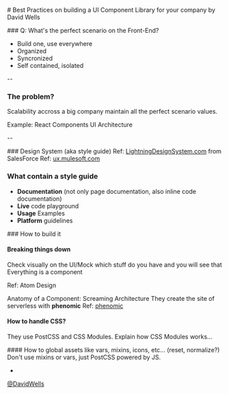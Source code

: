 # Best Practices on building a UI Component Library for your company by David Wells

### Q: What's the perfect scenario on the Front-End?

- Build one, use everywhere
- Organized
- Syncronized
- Self contained, isolated

--

### The problem?
Scalability accross a big company maintain all the perfect scenario values.

Example: React Components UI Architecture

--

### Design System (aka style guide)
Ref: [LightningDesignSystem.com](https://www.lightningdesignsystem.com) from SalesForce
Ref: [ux.mulesoft.com](http://ux.mulesoft.com)

### What contain a style guide
  - **Documentation** (not only page documentation, also inline code documentation)
  - **Live** code playground
  - **Usage** Examples
  - **Platform** guidelines

### How to build it
#### Breaking things down  
  Check visually on the UI/Mock which stuff do you have and you will see that
  Everything is a component

  Ref: Atom Design

  Anatomy of a Component: Screaming Architecture
  They create the site of serverless with **phenomic**
  Ref: [phenomic](https://github.com/MoOx/phenomic)

#### How to handle CSS?
  They use PostCSS and CSS Modules.
  Explain how CSS Modules works...

#### How to global assets like vars, mixins, icons, etc... (reset, normalize?)
  Don't use mixins or vars, just PostCSS powered by JS.

-

[@DavidWells](https://twitter.com/DavidWells)
